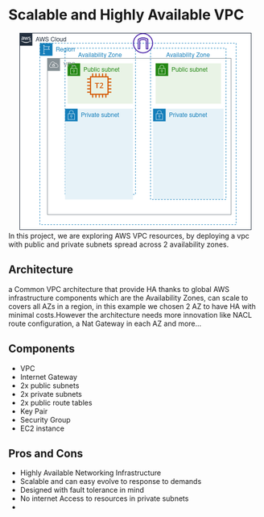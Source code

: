 # Scalable and Highly Available VPC

<div align="center">
    <img src="../../images/aws/3-ha-vpc-design.png">
</div>
In this project, we are exploring AWS VPC resources, by deploying a vpc with public and private subnets spread across 2 availability zones.

## Architecture

a Common VPC architecture that provide HA thanks to global AWS infrastructure components which are the Availability Zones, can scale to covers all AZs in a region, in this example we chosen 2 AZ to have HA with minimal costs.However the architecture needs more innovation like NACL route configuration, a Nat Gateway in each AZ and more...

## Components

-   VPC
-   Internet Gateway
-   2x public subnets
-   2x private subnets
-   2x public route tables
-   Key Pair
-   Security Group
-   EC2 instance

## Pros and Cons

-   Highly Available Networking Infrastructure
-   Scalable and can easy evolve to response to demands
-   Designed with fault tolerance in mind
-   No internet Access to resources in private subnets
-
